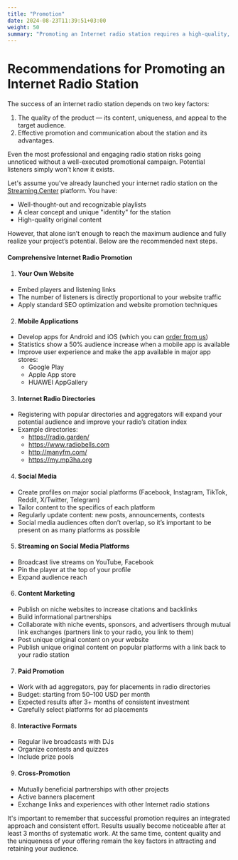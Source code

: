 ```yaml
---
title: "Promotion"
date: 2024-08-23T11:39:51+03:00
weight: 50
summary: "Promoting an Internet radio station requires a high-quality, unique product and a comprehensive, consistent marketing strategy that includes a website, mobile apps, social media, directories, content marketing, paid ads, interactive formats, and cross-promotion to maximize audience reach and engagement."
---
```


# Recommendations for Promoting an Internet Radio Station

The success of an internet radio station depends on two key factors:

1. The quality of the product — its content, uniqueness, and appeal to the target audience.
2. Effective promotion and communication about the station and its advantages.

Even the most professional and engaging radio station risks going unnoticed without a well-executed promotional campaign. Potential listeners simply won't know it exists.

Let's assume you've already launched your internet radio station on the <a href="https://app.streaming.center/signup">Streaming.Center</a> platform. You have:

- Well-thought-out and recognizable playlists
- A clear concept and unique "identity" for the station
- High-quality original content


However, that alone isn’t enough to reach the maximum audience and fully realize your project’s potential. Below are the recommended next steps.

#### Comprehensive Internet Radio Promotion

1. #### Your Own Website
- Embed players and listening links
- The number of listeners is directly proportional to your website traffic
- Apply standard SEO optimization and website promotion techniques

2. #### Mobile Applications
- Develop apps for Android and iOS (which you can <a href="/tour/apps/">order from us</a>)
- Statistics show a 50% audience increase when a mobile app is available
- Improve user experience and make the app available in major app stores: 
  - Google Play
  - Apple App store
  - HUAWEI AppGallery

3. #### Internet Radio Directories
- Registering with popular directories and aggregators will expand your potential audience and improve your radio’s citation index
- Example directories:
  - https://radio.garden/
  - https://www.radiobells.com
  - http://manyfm.com/
  - https://my.mp3ha.org

4. #### Social Media
- Create profiles on major social platforms (Facebook, Instagram, TikTok, Reddit, X/Twitter, Telegram)
- Tailor content to the specifics of each platform
- Regularly update content: new posts, announcements, contests
- Social media audiences often don’t overlap, so it’s important to be present on as many platforms as possible

5. #### Streaming on Social Media Platforms
- Broadcast live streams on YouTube, Facebook
- Pin the player at the top of your profile
- Expand audience reach

6. #### Content Marketing
- Publish on niche websites to increase citations and backlinks
- Build informational partnerships
- Collaborate with niche events, sponsors, and advertisers through mutual link exchanges (partners link to your radio, you link to them)
- Post unique original content on your website
- Publish unique original content on popular platforms with a link back to your radio station

7. #### Paid Promotion
- Work with ad aggregators, pay for placements in radio directories
- Budget: starting from 50–100 USD per month
- Expected results after 3+ months of consistent investment
- Carefully select platforms for ad placements

8. #### Interactive Formats
- Regular live broadcasts with DJs
- Organize contests and quizzes
- Include prize pools

9. #### Cross-Promotion
- Mutually beneficial partnerships with other projects
- Active banners placement
- Exchange links and experiences with other Internet radio stations

It's important to remember that successful promotion requires an integrated approach and consistent effort. Results usually become noticeable after at least 3 months of systematic work. At the same time, content quality and the uniqueness of your offering remain the key factors in attracting and retaining your audience.







